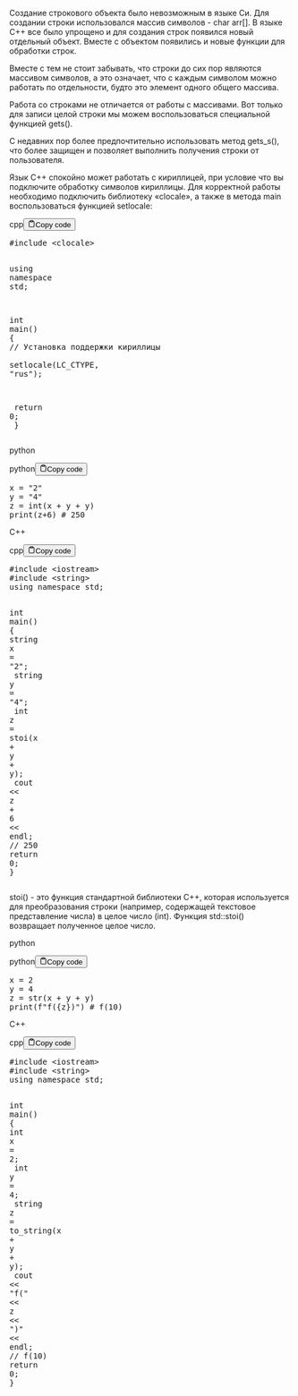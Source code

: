 <p>Создание строкового объекта было невозможным в языке Си. 
Для создании строки использовался массив символов - char arr[]. 
В языке C++ все было упрощено и для создания строк появился новый отдельный объект. 
Вместе с объектом появились и новые функции для обработки строк. </p>
<p>Вместе с тем не стоит забывать, что строки до сих пор являются массивом символов, 
а это означает, что с каждым символом можно работать по отдельности, будто это элемент одного общего массива.</p>
<p>Работа со строками не отличается от работы с массивами. 
Вот только для записи целой строки мы можем воспользоваться специальной функцией gets(). </p>
<p>С недавних пор более предпочтительно использовать метод gets_s(), что более защищен и позволяет выполнить получения строки от пользователя. </p>
<p>Язык C++ спокойно может работать с кириллицей, при условие что вы подключите обработку символов кириллицы. 
Для корректной работы необходимо подключить библиотеку «clocale», а также в метода main воспользоваться функцией setlocale:</p>
<div class="code-element"><div class="lang-line"><text>cpp</text><button class="copy-button" id="code671b" onclick="copyCode(code671, code671b)"><svg stroke="currentColor" fill="none" stroke-width="2" viewBox="0 0 24 24" stroke-linecap="round" stroke-linejoin="round" class="h-4 w-4" height="1em" width="1em" xmlns="http://www.w3.org/2000/svg"><path d="M16 4h2a2 2 0 0 1 2 2v14a2 2 0 0 1-2 2H6a2 2 0 0 1-2-2V6a2 2 0 0 1 2-2h2"></path><rect x="8" y="2" width="8" height="4" rx="1" ry="1"></rect></svg><text>Copy code</text></button></div><div class="code" id="code671"><div class="highlight"><pre><span></span><span class="cp">#include</span><span class="w"> </span><span class="cpf">&lt;clocale&gt;</span>

<span class="k">using</span><span class="w"> </span><span class="k">namespace</span><span class="w"> </span><span class="nn">std</span><span class="p">;</span><span class="w"> </span>

<span class="kt">int</span><span class="w"> </span><span class="nf">main</span><span class="p">()</span><span class="w"> </span><span class="p">{</span>
<span class="w">    </span><span class="c1">// Установка поддержки кириллицы</span>
<span class="w">    </span><span class="n">setlocale</span><span class="p">(</span><span class="n">LC_CTYPE</span><span class="p">,</span><span class="w"> </span><span class="s">&quot;rus&quot;</span><span class="p">);</span>

<span class="w">    </span><span class="k">return</span><span class="w"> </span><span class="mi">0</span><span class="p">;</span><span class="w"> </span>
<span class="p">}</span>
</pre></div></div></div>

<p>python</p>
<div class="code-element"><div class="lang-line"><text>python</text><button class="copy-button" id="code672b" onclick="copyCode(code672, code672b)"><svg stroke="currentColor" fill="none" stroke-width="2" viewBox="0 0 24 24" stroke-linecap="round" stroke-linejoin="round" class="h-4 w-4" height="1em" width="1em" xmlns="http://www.w3.org/2000/svg"><path d="M16 4h2a2 2 0 0 1 2 2v14a2 2 0 0 1-2 2H6a2 2 0 0 1-2-2V6a2 2 0 0 1 2-2h2"></path><rect x="8" y="2" width="8" height="4" rx="1" ry="1"></rect></svg><text>Copy code</text></button></div><div class="code" id="code672"><div class="highlight"><pre><span></span><span class="n">x</span> <span class="o">=</span> <span class="s2">&quot;2&quot;</span>
<span class="n">y</span> <span class="o">=</span> <span class="s2">&quot;4&quot;</span>
<span class="n">z</span> <span class="o">=</span> <span class="nb">int</span><span class="p">(</span><span class="n">x</span> <span class="o">+</span> <span class="n">y</span> <span class="o">+</span> <span class="n">y</span><span class="p">)</span>
<span class="nb">print</span><span class="p">(</span><span class="n">z</span><span class="o">+</span><span class="mi">6</span><span class="p">)</span> <span class="c1"># 250</span>
</pre></div></div></div>

<p>C++</p>
<div class="code-element"><div class="lang-line"><text>cpp</text><button class="copy-button" id="code673b" onclick="copyCode(code673, code673b)"><svg stroke="currentColor" fill="none" stroke-width="2" viewBox="0 0 24 24" stroke-linecap="round" stroke-linejoin="round" class="h-4 w-4" height="1em" width="1em" xmlns="http://www.w3.org/2000/svg"><path d="M16 4h2a2 2 0 0 1 2 2v14a2 2 0 0 1-2 2H6a2 2 0 0 1-2-2V6a2 2 0 0 1 2-2h2"></path><rect x="8" y="2" width="8" height="4" rx="1" ry="1"></rect></svg><text>Copy code</text></button></div><div class="code" id="code673"><div class="highlight"><pre><span></span><span class="cp">#include</span><span class="w"> </span><span class="cpf">&lt;iostream&gt;</span>
<span class="cp">#include</span><span class="w"> </span><span class="cpf">&lt;string&gt;</span>
<span class="k">using</span><span class="w"> </span><span class="k">namespace</span><span class="w"> </span><span class="nn">std</span><span class="p">;</span>

<span class="kt">int</span><span class="w"> </span><span class="nf">main</span><span class="p">()</span><span class="w"> </span><span class="p">{</span>
<span class="w">    </span><span class="n">string</span><span class="w"> </span><span class="n">x</span><span class="w"> </span><span class="o">=</span><span class="w"> </span><span class="s">&quot;2&quot;</span><span class="p">;</span>
<span class="w">    </span><span class="n">string</span><span class="w"> </span><span class="n">y</span><span class="w"> </span><span class="o">=</span><span class="w"> </span><span class="s">&quot;4&quot;</span><span class="p">;</span>
<span class="w">    </span><span class="kt">int</span><span class="w"> </span><span class="n">z</span><span class="w"> </span><span class="o">=</span><span class="w"> </span><span class="n">stoi</span><span class="p">(</span><span class="n">x</span><span class="w"> </span><span class="o">+</span><span class="w"> </span><span class="n">y</span><span class="w"> </span><span class="o">+</span><span class="w"> </span><span class="n">y</span><span class="p">);</span>
<span class="w">    </span><span class="n">cout</span><span class="w"> </span><span class="o">&lt;&lt;</span><span class="w"> </span><span class="n">z</span><span class="w"> </span><span class="o">+</span><span class="w"> </span><span class="mi">6</span><span class="w"> </span><span class="o">&lt;&lt;</span><span class="w"> </span><span class="n">endl</span><span class="p">;</span><span class="w"> </span><span class="c1">// 250</span>
<span class="w">    </span><span class="k">return</span><span class="w"> </span><span class="mi">0</span><span class="p">;</span>
<span class="p">}</span>
</pre></div></div></div>

<p>stoi() - это функция стандартной библиотеки C++, которая используется для преобразования строки 
(например, содержащей текстовое представление числа) в целое число (int). 
Функция std::stoi() возвращает полученное целое число.</p>
<p>python</p>
<div class="code-element"><div class="lang-line"><text>python</text><button class="copy-button" id="code674b" onclick="copyCode(code674, code674b)"><svg stroke="currentColor" fill="none" stroke-width="2" viewBox="0 0 24 24" stroke-linecap="round" stroke-linejoin="round" class="h-4 w-4" height="1em" width="1em" xmlns="http://www.w3.org/2000/svg"><path d="M16 4h2a2 2 0 0 1 2 2v14a2 2 0 0 1-2 2H6a2 2 0 0 1-2-2V6a2 2 0 0 1 2-2h2"></path><rect x="8" y="2" width="8" height="4" rx="1" ry="1"></rect></svg><text>Copy code</text></button></div><div class="code" id="code674"><div class="highlight"><pre><span></span><span class="n">x</span> <span class="o">=</span> <span class="mi">2</span>
<span class="n">y</span> <span class="o">=</span> <span class="mi">4</span>
<span class="n">z</span> <span class="o">=</span> <span class="nb">str</span><span class="p">(</span><span class="n">x</span> <span class="o">+</span> <span class="n">y</span> <span class="o">+</span> <span class="n">y</span><span class="p">)</span>
<span class="nb">print</span><span class="p">(</span><span class="sa">f</span><span class="s2">&quot;f(</span><span class="si">{</span><span class="n">z</span><span class="si">}</span><span class="s2">)&quot;</span><span class="p">)</span> <span class="c1"># f(10)</span>
</pre></div></div></div>

<p>С++</p>
<div class="code-element"><div class="lang-line"><text>cpp</text><button class="copy-button" id="code675b" onclick="copyCode(code675, code675b)"><svg stroke="currentColor" fill="none" stroke-width="2" viewBox="0 0 24 24" stroke-linecap="round" stroke-linejoin="round" class="h-4 w-4" height="1em" width="1em" xmlns="http://www.w3.org/2000/svg"><path d="M16 4h2a2 2 0 0 1 2 2v14a2 2 0 0 1-2 2H6a2 2 0 0 1-2-2V6a2 2 0 0 1 2-2h2"></path><rect x="8" y="2" width="8" height="4" rx="1" ry="1"></rect></svg><text>Copy code</text></button></div><div class="code" id="code675"><div class="highlight"><pre><span></span><span class="cp">#include</span><span class="w"> </span><span class="cpf">&lt;iostream&gt;</span>
<span class="cp">#include</span><span class="w"> </span><span class="cpf">&lt;string&gt;</span>
<span class="k">using</span><span class="w"> </span><span class="k">namespace</span><span class="w"> </span><span class="nn">std</span><span class="p">;</span>

<span class="kt">int</span><span class="w"> </span><span class="nf">main</span><span class="p">()</span><span class="w"> </span><span class="p">{</span>
<span class="w">    </span><span class="kt">int</span><span class="w"> </span><span class="n">x</span><span class="w"> </span><span class="o">=</span><span class="w"> </span><span class="mi">2</span><span class="p">;</span>
<span class="w">    </span><span class="kt">int</span><span class="w"> </span><span class="n">y</span><span class="w"> </span><span class="o">=</span><span class="w"> </span><span class="mi">4</span><span class="p">;</span>
<span class="w">    </span><span class="n">string</span><span class="w"> </span><span class="n">z</span><span class="w"> </span><span class="o">=</span><span class="w"> </span><span class="n">to_string</span><span class="p">(</span><span class="n">x</span><span class="w"> </span><span class="o">+</span><span class="w"> </span><span class="n">y</span><span class="w"> </span><span class="o">+</span><span class="w"> </span><span class="n">y</span><span class="p">);</span>
<span class="w">    </span><span class="n">cout</span><span class="w"> </span><span class="o">&lt;&lt;</span><span class="w"> </span><span class="s">&quot;f(&quot;</span><span class="w"> </span><span class="o">&lt;&lt;</span><span class="w"> </span><span class="n">z</span><span class="w"> </span><span class="o">&lt;&lt;</span><span class="w"> </span><span class="s">&quot;)&quot;</span><span class="w"> </span><span class="o">&lt;&lt;</span><span class="w"> </span><span class="n">endl</span><span class="p">;</span><span class="w"> </span><span class="c1">// f(10)</span>
<span class="w">    </span><span class="k">return</span><span class="w"> </span><span class="mi">0</span><span class="p">;</span>
<span class="p">}</span>
</pre></div></div></div>